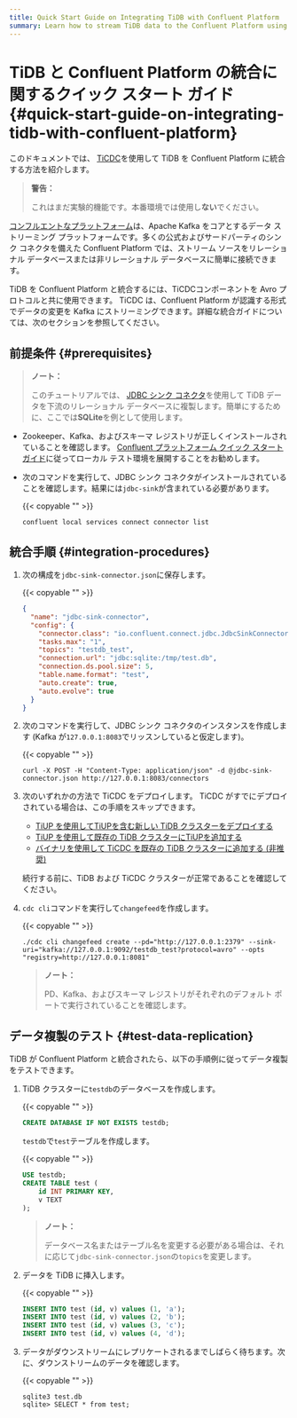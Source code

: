 ```yaml
---
title: Quick Start Guide on Integrating TiDB with Confluent Platform
summary: Learn how to stream TiDB data to the Confluent Platform using TiCDC.
---
```


# TiDB と Confluent Platform の統合に関するクイック スタート ガイド {#quick-start-guide-on-integrating-tidb-with-confluent-platform}

このドキュメントでは、 [TiCDC](/ticdc/ticdc-overview.md)を使用して TiDB を Confluent Platform に統合する方法を紹介します。

> **警告：**
>
> これはまだ実験的機能です。本番環境では使用し**ない**でください。

[コンフルエントなプラットフォーム](https://docs.confluent.io/current/platform.html)は、Apache Kafka をコアとするデータ ストリーミング プラットフォームです。多くの公式およびサードパーティのシンク コネクタを備えた Confluent Platform では、ストリーム ソースをリレーショナル データベースまたは非リレーショナル データベースに簡単に接続できます。

TiDB を Confluent Platform と統合するには、TiCDCコンポーネントを Avro プロトコルと共に使用できます。 TiCDC は、Confluent Platform が認識する形式でデータの変更を Kafka にストリーミングできます。詳細な統合ガイドについては、次のセクションを参照してください。

## 前提条件 {#prerequisites}

> **ノート：**
>
> このチュートリアルでは、 [JDBC シンク コネクタ](https://docs.confluent.io/current/connect/kafka-connect-jdbc/sink-connector/index.html#load-the-jdbc-sink-connector)を使用して TiDB データを下流のリレーショナル データベースに複製します。簡単にするために、ここでは**SQLite**を例として使用します。

-   Zookeeper、Kafka、およびスキーマ レジストリが正しくインストールされていることを確認します。 [Confluent プラットフォーム クイック スタート ガイド](https://docs.confluent.io/current/quickstart/ce-quickstart.html#ce-quickstart)に従ってローカル テスト環境を展開することをお勧めします。

-   次のコマンドを実行して、JDBC シンク コネクタがインストールされていることを確認します。結果には`jdbc-sink`が含まれている必要があります。

    {{< copyable "" >}}

    ```shell
    confluent local services connect connector list
    ```

## 統合手順 {#integration-procedures}

1.  次の構成を`jdbc-sink-connector.json`に保存します。

    {{< copyable "" >}}

    ```json
    {
      "name": "jdbc-sink-connector",
      "config": {
        "connector.class": "io.confluent.connect.jdbc.JdbcSinkConnector",
        "tasks.max": "1",
        "topics": "testdb_test",
        "connection.url": "jdbc:sqlite:/tmp/test.db", 
        "connection.ds.pool.size": 5,
        "table.name.format": "test",
        "auto.create": true,
        "auto.evolve": true
      }
    }
    ```

2.  次のコマンドを実行して、JDBC シンク コネクタのインスタンスを作成します (Kafka が`127.0.0.1:8083`でリッスンしていると仮定します)。

    {{< copyable "" >}}

    ```shell
    curl -X POST -H "Content-Type: application/json" -d @jdbc-sink-connector.json http://127.0.0.1:8083/connectors
    ```

3.  次のいずれかの方法で TiCDC をデプロイします。 TiCDC がすでにデプロイされている場合は、この手順をスキップできます。

    -   [TiUP を使用してTiUPを含む新しい TiDB クラスターをデプロイする](/ticdc/deploy-ticdc.md#deploy-a-new-tidb-cluster-that-includes-ticdc-using-tiup)
    -   [TiUP を使用して既存の TiDB クラスターにTiUPを追加する](/ticdc/deploy-ticdc.md#add-ticdc-to-an-existing-tidb-cluster-using-tiup)
    -   [バイナリを使用して TiCDC を既存の TiDB クラスターに追加する (非推奨)](/ticdc/deploy-ticdc.md#add-ticdc-to-an-existing-tidb-cluster-using-binary-not-recommended)

    続行する前に、TiDB および TiCDC クラスターが正常であることを確認してください。

4.  `cdc cli`コマンドを実行して`changefeed`を作成します。

    {{< copyable "" >}}

    ```shell
    ./cdc cli changefeed create --pd="http://127.0.0.1:2379" --sink-uri="kafka://127.0.0.1:9092/testdb_test?protocol=avro" --opts "registry=http://127.0.0.1:8081"
    ```

    > **ノート：**
    >
    > PD、Kafka、およびスキーマ レジストリがそれぞれのデフォルト ポートで実行されていることを確認します。

## データ複製のテスト {#test-data-replication}

TiDB が Confluent Platform と統合されたら、以下の手順例に従ってデータ複製をテストできます。

1.  TiDB クラスターに`testdb`のデータベースを作成します。

    {{< copyable "" >}}

    ```sql
    CREATE DATABASE IF NOT EXISTS testdb;
    ```

    `testdb`で`test`テーブルを作成します。

    {{< copyable "" >}}

    ```sql
    USE testdb;
    CREATE TABLE test (
        id INT PRIMARY KEY,
        v TEXT
    );
    ```

    > **ノート：**
    >
    > データベース名またはテーブル名を変更する必要がある場合は、それに応じて`jdbc-sink-connector.json`の`topics`を変更します。

2.  データを TiDB に挿入します。

    {{< copyable "" >}}

    ```sql
    INSERT INTO test (id, v) values (1, 'a');
    INSERT INTO test (id, v) values (2, 'b');
    INSERT INTO test (id, v) values (3, 'c');
    INSERT INTO test (id, v) values (4, 'd');
    ```

3.  データがダウンストリームにレプリケートされるまでしばらく待ちます。次に、ダウンストリームのデータを確認します。

    {{< copyable "" >}}

    ```shell
    sqlite3 test.db
    sqlite> SELECT * from test;
    ```

